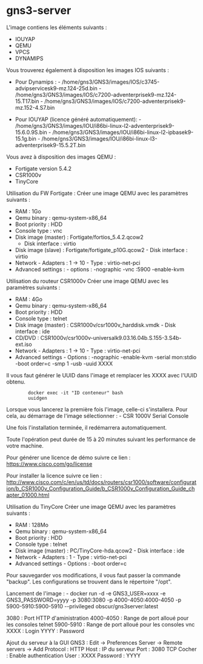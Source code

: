 # gns3-server
L'image contiens les éléments suivants :
- IOUYAP
- QEMU
- VPCS
- DYNAMIPS

Vous trouverez également à disposition les images IOS suivants :
 - Pour Dynamips :
         - /home/gns3/GNS3/images/IOS/c3745-advipservicesk9-mz.124-25d.bin
         - /home/gns3/GNS3/images/IOS/c7200-adventerprisek9-mz.124-15.T17.bin
         - /home/gns3/GNS3/images/IOS/c7200-adventerprisek9-mz.152-4.S7.bin

- Pour IOUYAP (licence généré automatiquement):
         - /home/gns3/GNS3/images/IOU/i86bi-linux-l2-adventerprisek9-15.6.0.9S.bin
         - /home/gns3/GNS3/images/IOU/i86bi-linux-l2-ipbasek9-15.1g.bin
         - /home/gns3/GNS3/images/IOU/i86bi-linux-l3-adventerprisek9-15.5.2T.bin

Vous avez à disposition des images QEMU :
- Fortigate version 5.4.2
- CSR1000v
- TinyCore

Utilisation du FW Fortigate :
Créer une image QEMU avec les paramètres suivants :
- RAM : 1Go
- Qemu binary : qemu-system-x86_64
- Boot priority : HDD
- Console type : vnc
- Disk image (master) : Fortigate/fortios_5.4.2.qcow2
     - Disk interface : virtio
- Disk image (slave) : Fortigate/fortigate_p10G.qcow2
      - Disk interface : virtio
- Network 
      - Adapters : 1 -> 10
      - Type : virtio-net-pci
- Advanced settings : 
       - options : -nographic -vnc :5900 -enable-kvm

Utilisation du routeur CSR1000v
Créer une image QEMU avec les paramètres suivants :
- RAM : 4Go
- Qemu binary : qemu-system-x86_64
- Boot priority : HDD
- Console type : telnet
- Disk image (master) : CSR1000v/csr1000v_harddisk.vmdk
       - Disk interface : ide
- CD/DVD : CSR1000v/csr1000v-universalk9.03.16.04b.S.155-3.S4b-ext.iso
- Network 
          - Adapters : 1 -> 10
          - Type : virtio-net-pci
- Advanced settings 
          - Options : -nographic -enable-kvm -serial mon:stdio -boot order=c -smp 1 -usb -uuid XXXX

Il vous faut générer le UUID dans l'image et remplacer les XXXX avec l'UUID obtenu.

            docker exec -it "ID conteneur" bash
            uuidgen

Lorsque vous lancerez la première fois l'image, celle-ci s'installera. Pour cela, au démarrage de l'image sélectionner :
             - CSR 1000V Serial Console

Une fois l'installation terminée, il redémarrera automatiquement. 

Toute l'opération peut durée de 15 à 20 minutes suivant les performance de votre machine.

Pour générer une licence de démo suivre ce lien : https://www.cisco.com/go/license

Pour installer la licence suivre ce lien : 
http://www.cisco.com/c/en/us/td/docs/routers/csr1000/software/configuration/b_CSR1000v_Configuration_Guide/b_CSR1000v_Configuration_Guide_chapter_01000.html


Utilisation du TinyCore
Créer une image QEMU avec les paramètres suivants :
- RAM : 128Mo
- Qemu binary : qemu-system-x86_64
- Boot priority : HDD
- Console type : telnet
- Disk image (master) : PC/TinyCore-hda.qcow2
       - Disk interface : ide
- Network 
          - Adapters : 1
          - Type : virtio-net-pci
- Advanced settings 
          - Options : -boot order=c

Pour sauvegarder vos modifications, il vous faut passer la commande "backup". Les configurations se trouvent dans le répertoire "/opt".


Lancement de l'image :
          - docker run -d -e GNS3_USER=xxxx -e GNS3_PASSWORD=yyyy -p 3080:3080 -p 4000-4050:4000-4050 -p 5900-5910:5900-5910 --privileged obscur/gns3server:latest

3080 : Port HTTP d'aministration
4000-4050 : Range de port alloué pour les consoles telnet
5900-5910 : Range de port alloué pour les consoles vnc
XXXX : Login
YYYY : Password

Ajout du serveur à la GUI GNS3 :
Edit -> Preferences
Server -> Remote servers -> Add
Protocol : HTTP
Host : IP du serveur
Port : 3080 TCP
Cocher : Enable authentication
User : XXXX
Password : YYYY
